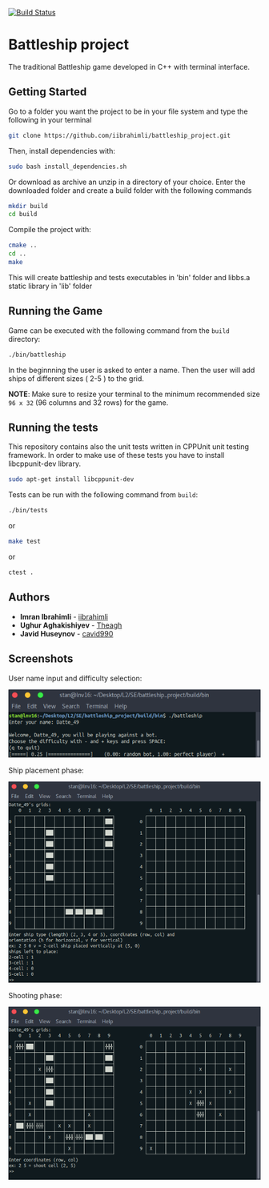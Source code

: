 [![Build Status](https://travis-ci.com/iibrahimli/battleship_project.svg?branch=master)](https://travis-ci.com/iibrahimli/battleship_project)

# Battleship project

The traditional Battleship game developed in C++ with terminal interface.


## Getting Started

Go to a folder you want the project to be in your file system and type the following in your terminal

``` bash
git clone https://github.com/iibrahimli/battleship_project.git
```

Then, install dependencies with:

``` bash
sudo bash install_dependencies.sh
```

Or download as archive an unzip in a directory of your choice.
Enter the downloaded folder and create a build folder with the following commands

``` bash
mkdir build
cd build
```

Compile the project with:

``` bash
cmake ..
cd ..
make
```

This will create battleship and tests executables in 'bin' folder and libbs.a static library in 'lib' folder

## Running the Game
Game can be executed with the following command from the `build` directory:

``` bash
./bin/battleship
```

In the beginnning the user is asked to enter a name. Then the user will add ships of different sizes ( 2-5 ) to the grid.

**NOTE**: Make sure to resize your terminal to the minimum recommended size `96 x 32` (96 columns and 32 rows) for the game.

## Running the tests

This repository contains also the unit tests written in CPPUnit unit testing framework. In order to make use of these tests you have to install libcppunit-dev library.

```bash
sudo apt-get install libcppunit-dev
```

Tests can be run with the following command from `build`:

``` bash
./bin/tests
```

or

``` bash
make test
```

or 

``` bash
ctest .
```

## Authors

* **Imran Ibrahimli** - [iibrahimli](https://github.com/iibrahimli)
* **Ughur Aghakishiyev** - [Theagh](https://github.com/theagh)
* **Javid Huseynov** - [cavid990](https://github.com/cavid990)

## Screenshots

User name input and difficulty selection:

![greet](https://raw.githubusercontent.com/iibrahimli/battleship_project/master/diff_select.png)

Ship placement phase:

![ingame1](https://raw.githubusercontent.com/iibrahimli/battleship_project/master/ingame1.png)

Shooting phase:

![ingame2](https://raw.githubusercontent.com/iibrahimli/battleship_project/master/ingame2.png)

